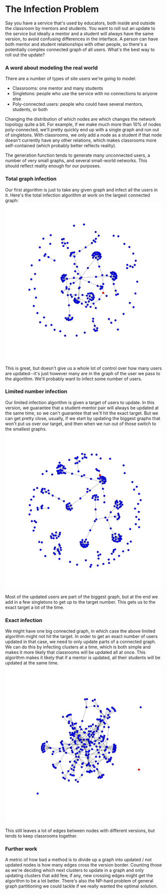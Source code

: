 # The Infection Problem
Say you have a service that's used by educators, both inside and outside the classroom by mentors and students. You want to roll out an update to the service but ideally a mentor and a student will always have the same version, to avoid confusing differences in the interface. A person can have both mentor and student relationships with other people, so there's a potentially complex connected graph of all users. What's the best way to roll out the update?

### A word about modeling the real world
There are a number of types of site users we're going to model:
 - Classrooms: one mentor and many students
 - Singletons: people who use the service with no connections to anyone else
 - Poly-connected users: people who could have several mentors, students, or both

Changing the distribution of which nodes are which changes the network topology quite a bit. For example, if we make much more than 10% of nodes poly-connected, we'll pretty quickly end up with a single graph and run out of singletons. With classrooms, we only add a node as a student if that node doesn't currently have any other relations, which makes classrooms more self-contained (which probably better reflects reality).

The generation function tends to generate many unconnected users, a number of very small graphs, and several small-world networks. This should reflect reality enough for our purposes.

### Total graph infection
Our first algorithm is just to take any given graph and infect all the users in it. Here's the total infection algorithm at work on the largest connected graph:
![Largest graph turning red](total_infection1.gif)

This is great, but doesn't give us a whole lot of control over how many users are updated--it's just however many are in the graph of the user we pass to the algorithm. We'll probably want to infect some number of users.

### Limited number infection
Our limited infection algorithm is given a target of users to update. In this version, we guarantee that a student-mentor pair will always be updated at the same time, so we can't guarantee that we'll hit the exact target. But we can get pretty close, usually, if we start by updating the biggest graphs that won't put us over our target, and then when we run out of those switch to the smallest graphs.
![alt](limited_infection_target-200.gif)

Most of the updated users are part of the biggest graph, but at the end we add in a few singletons to get up to the target number. This gets us to the exact target a lot of the time.

### Exact infection
We might have one big connected graph, in which case the above limited algorithm might not hit the target. In order to get an exact number of users updated in that case, we need to only update parts of a connected graph. We can do this by infecting clusters at a time, which is both simple and makes it more likely that classrooms will be updated all at once. This algorithm makes it likely that if a mentor is updated, all their students will be updated at the same time.
![Remaining largest graph gradually turns red in pockets](limited_infection_exact.gif)

This still leaves a lot of edges between nodes with different versions, but tends to keep classrooms together.

### Further work
A metric of how bad a method is to divide up a graph into updated / not updated nodes is how many edges cross the version border. Counting those as we're deciding which next clusters to update in a graph and only updating clusters that add few, if any, new crossing edges might get the algorithm to be a lot better. There's also the NP-hard problem of general graph partitioning we could tackle if we really wanted the optimal solution.
